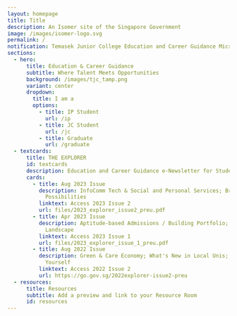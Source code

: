 ```yaml
---
layout: homepage
title: Title
description: An Isomer site of the Singapore Government
image: /images/isomer-logo.svg
permalink: /
notification: Temasek Junior College Education and Career Guidance Microsite
sections:
  - hero:
      title: Education & Career Guidance
      subtitle: Where Talent Meets Opportunities
      background: /images/tjc_tamp.png
      variant: center
      dropdown:
        title: I am a
        options:
          - title: IP Student
            url: /ip
          - title: JC Student
            url: /jc
          - title: Graduate
            url: /graduate
  - textcards:
      title: THE EXPLORER
      id: textcards
      description: Education and Career Guidance e-Newsletter for Students
      cards:
        - title: Aug 2023 Issue
          description: InfoComm Tech & Social and Personal Services; Broadening Career
            Possibilities
          linktext: Access 2023 Issue 2
          url: files/2023_explorer_issue2_preu.pdf
        - title: Apr 2023 Issue
          description: Aptitude-based Admissions / Building Portfolio; Changing Local Uni
            Landscape
          linktext: Access 2023 Issue 1
          url: files/2023_explorer_issue_1_preu.pdf
        - title: Aug 2022 Issue
          description: Green & Care Economy; What's New in Local Unis; 3 Ways to Develop
            Yourself
          linktext: Access 2022 Issue 2
          url: https://go.gov.sg/2022explorer-issue2-preu
  - resources:
      title: Resources
      subtitle: Add a preview and link to your Resource Room
      id: resources
---
```

